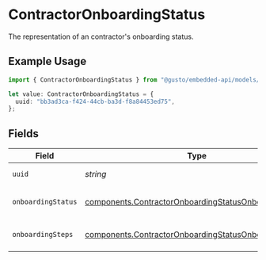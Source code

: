 # ContractorOnboardingStatus

The representation of an contractor's onboarding status.

## Example Usage

```typescript
import { ContractorOnboardingStatus } from "@gusto/embedded-api/models/components/contractoronboardingstatus.js";

let value: ContractorOnboardingStatus = {
  uuid: "bb3ad3ca-f424-44cb-ba3d-f8a84453ed75",
};
```

## Fields

| Field                                                                                                                          | Type                                                                                                                           | Required                                                                                                                       | Description                                                                                                                    |
| ------------------------------------------------------------------------------------------------------------------------------ | ------------------------------------------------------------------------------------------------------------------------------ | ------------------------------------------------------------------------------------------------------------------------------ | ------------------------------------------------------------------------------------------------------------------------------ |
| `uuid`                                                                                                                         | *string*                                                                                                                       | :heavy_check_mark:                                                                                                             | Unique identifier for this contractor.                                                                                         |
| `onboardingStatus`                                                                                                             | [components.ContractorOnboardingStatusOnboardingStatus](../../models/components/contractoronboardingstatusonboardingstatus.md) | :heavy_minus_sign:                                                                                                             | One of the "onboarding_status" enum values.                                                                                    |
| `onboardingSteps`                                                                                                              | [components.ContractorOnboardingStatusOnboardingStep](../../models/components/contractoronboardingstatusonboardingstep.md)[]   | :heavy_minus_sign:                                                                                                             | List of steps required to onboard a contractor.                                                                                |